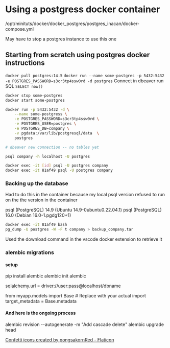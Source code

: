 # Using a postgress docker container

/opt/minituts/docker/docker_postgres/postgres_inacan/docker-compose.yml

May have to stop a postgres instance to use this one
## Starting from scratch using postgres docker instructions

```docker pull postgres:14.5```
```docker run --name some-postgres -p 5432:5432 -e POSTGRES_PASSWORD=s3cr3tp4ssw0rd -d postgres```
Connect in dbeaver run SQL ```SELECT now()```
```bash
docker stop some-postgres
docker start some-postgres
```


```bash
docker run -p 5432:5432 -d \
    --name some-postgress \
    -e POSTGRES_PASSWORD=s3cr3tp4ssw0rd \
    -e POSTGRES_USER=postgres \
    -e POSTGRES_DB=company \
    -v pgdata:/var/lib/postgresql/data  \
    postgres

# dbeaver new connection -- no tables yet

psql company -h localhost -U postgres

docker exec -it [id] psql -U postgres company
docker exec -it 81af49 psql -U postgres company
```

### Backing up the database
Had to do this in the container because my local psql version refused to run on the the version in the container

psql (PostgreSQL) 14.9 (Ubuntu 14.9-0ubuntu0.22.04.1)
psql (PostgreSQL) 16.0 (Debian 16.0-1.pgdg120+1)
```bash
docker exec -it 81af49 bash
pg_dump -U postgres -W -F t company > backup_company.tar
```
Used the download command in the vscode docker extension to retrieve it

### alembic migrations
#### setup
pip install alembic
alembic init alembic
<!-- in alembic.ini -->
sqlalchemy.url = driver://user:pass@localhost/dbname
<!-- in alembic/env.py -->
from myapp.models import Base  # Replace with your actual import
target_metadata = Base.metadata

#### And here is the ongoing process
alembic revision --autogenerate -m "Add cascade delete"
alembic upgrade head



<a href="https://www.flaticon.com/free-icons/confetti" title="confetti icons">Confetti icons created by pongsakornRed - Flaticon</a>